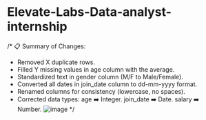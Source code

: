 # Elevate-Labs-Data-analyst-internship
/*
📋 Summary of Changes:

* Removed X duplicate rows.
* Filled Y missing values in age column with the average.
* Standardized text in gender column (M/F to Male/Female).
* Converted all dates in join_date column to dd-mm-yyyy format.
* Renamed columns for consistency (lowercase, no spaces).
* Corrected data types:
    age ➡️ Integer.
    join_date ➡️ Date.
    salary ➡️ Number.
![image](https://github.com/user-attachments/assets/6b50dcd2-57f9-4d58-9cbd-8b3a9baefb1e)
*/
